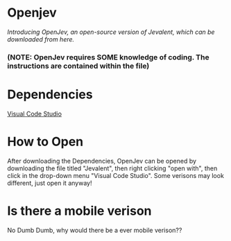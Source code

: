 # **Openjev**
*Introducing OpenJev, an open-source version of Jevalent, which can be downloaded from here.*
### (NOTE: OpenJev requires SOME knowledge of coding. The instructions are contained within the file)

# **Dependencies**
[Visual Code Studio](https://code.visualstudio.com/)

# **How to Open**
After downloading the Dependencies, OpenJev can be opened by downloading the file titled "Jevalent", then right clicking "open with", then click in the drop-down menu "Visual Code Studio". Some verisons may look different, just open it anyway!

# **Is there a mobile verison**

No Dumb Dumb, why would there be a ever mobile verison??
